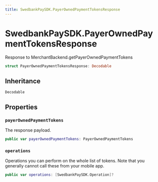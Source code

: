 ```yaml
---
title: SwedbankPaySDK.PayerOwnedPaymentTokensResponse
---
```

# SwedbankPaySDK.PayerOwnedPaymentTokensResponse

Response to MerchantBackend.getPayerOwnedPaymentTokens

``` swift
struct PayerOwnedPaymentTokensResponse: Decodable 
```

## Inheritance

`Decodable`

## Properties

### `payerOwnedPaymentTokens`

The response payload.

``` swift
public var payerOwnedPaymentTokens: PayerOwnedPaymentTokens
```

### `operations`

Operations you can perform on the whole list of tokens.
Note that you generally cannot call these from your mobile app.

``` swift
public var operations: [SwedbankPaySDK.Operation]?
```
